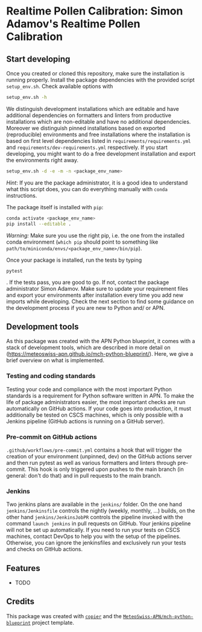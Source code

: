 # Realtime Pollen Calibration: Simon Adamov's Realtime Pollen Calibration

## Start developing

Once you created or cloned this repository, make sure the installation is running properly. Install the package dependencies with the provided script `setup_env.sh`.
Check available options with
```bash
setup_env.sh -h
```
We distinguish development installations which are editable and have additional dependencies on formatters and linters from productive installations which are non-editable
and have no additional dependencies. Moreover we distinguish pinned installations based on exported (reproducible) environments and free installations where the installation
is based on first level dependencies listed in `requirements/requirements.yml` and `requirements/dev-requirements.yml` respectively. If you start developing, you might want to do a free
development installation and export the environments right away.
```bash
setup_env.sh -d -e -m -n <package_env_name>
```
*Hint*: If you are the package administrator, it is a good idea to understand what this script does, you can do everything manually with `conda` instructions.

The package itself is installed with `pip`:
```bash
conda activate <package_env_name>
pip install --editable .
```
*Warning:* Make sure you use the right pip, i.e. the one from the installed conda environment (`which pip` should point to something like `path/to/miniconda/envs/<package_env_name>/bin/pip`).

Once your package is installed, run the tests by typing
```
pytest
```
. If the tests pass, you are good to go. If not, contact the package administrator Simon Adamov. Make sure to update your requirement files and export your environments after installation
every time you add new imports while developing. Check the next section to find some guidance on the development process if you are new to Python and/ or APN.


## Development tools

As this package was created with the APN Python blueprint, it comes with a stack of development tools, which are described in more detail on
(https://meteoswiss-apn.github.io/mch-python-blueprint/). Here, we give a brief overview on what is implemented.

### Testing and coding standards
Testing your code and compliance with the most important Python standards is a requirement for Python software written in APN. To make the life of package
administrators easier, the most important checks are run automatically on GitHub actions. If your code goes into production, it must additionally be tested on CSCS
machines, which is only possible with a Jenkins pipeline (GitHub actions is running on a GitHub server).

### Pre-commit on GitHub actions
`.github/workflows/pre-commit.yml` contains a hook that will trigger the creation of your environment (unpinned, dev) on the GitHub actions server and
then run pytest as well as various formatters and linters through pre-commit. This hook is only triggered upon pushes to the main branch (in general: don't do that)
and in pull requests to the main branch.

### Jenkins
Two jenkins plans are available in the `jenkins/` folder. On the one hand `jenkins/Jenkinsfile` controls the nightly (weekly, monthly, ...) builds, on the other hand
`jenkins/JenkinsJobPR` controls the pipeline invoked with the command `launch jenkins` in pull requests on GitHub. Your jenkins pipeline will not be set up
automatically. If you need to run your tests on CSCS machines, contact DevOps to help you with the setup of the pipelines. Otherwise, you can ignore the jenkinsfiles
and exclusively run your tests and checks on GitHub actions.


## Features

- TODO

## Credits

This package was created with [`copier`](https://github.com/copier-org/copier) and the [`MeteoSwiss-APN/mch-python-blueprint`](https://meteoswiss-apn.github.io/mch-python-blueprint/) project template.
